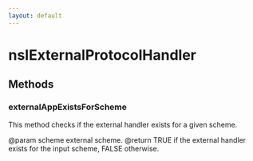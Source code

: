 ```yaml
---
layout: default
---
```


# nsIExternalProtocolHandler #

## Methods ##

### externalAppExistsForScheme ###

This method checks if the external handler exists for a given scheme.

@param scheme external scheme.
@return TRUE if the external handler exists for the input scheme, FALSE otherwise.

